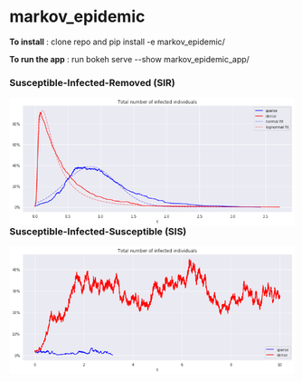 # markov_epidemic

**To install** : clone repo and pip install -e markov_epidemic/


**To run the app** : run bokeh serve --show markov_epidemic_app/

### Susceptible-Infected-Removed (SIR)

<img src="./sir_epidemic.png"
     alt="SIR"
     style="float: left; margin-right: 10px;" />

### Susceptible-Infected-Susceptible (SIS)

<img src="./sis_epidemic.png"
     alt="SIS"
     style="float: left; margin-right: 10px;" />
